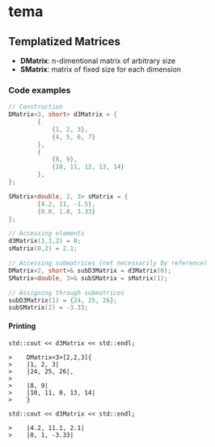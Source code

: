 # tema

## Templatized Matrices

- **DMatrix**: n-dimentional matrix of arbitrary size
- **SMatrix**: matrix of fixed size for each dimension

### Code examples

```c++
// Construction
DMatrix<3, short> d3Matrix = {
        {
            {1, 2, 3},
            {4, 5, 6, 7}
        },
        {
            {8, 9},
            {10, 11, 12, 13, 14}
        },
};

SMatrix<double, 2, 3> sMatrix = {
        {4.2, 11, -1.5},
        {0.0, 1.0, 3.33}
};

// Accessing elements
d3Matrix(1,1,2) = 0;
sMatrix(0,2) = 2.1;

// Accessing submatrices (not necessarily by reference)
DMatrix<2, short>& subD3Matrix = d3Matrix(0);
SMatrix<double, 3>& subSMatrix = sMatrix(1);

// Assigning through submatrices
subD3Matrix(1) = {24, 25, 26};
subSMatrix(2) = -3.33;
```

#### Printing
```
std::cout << d3Matrix << std::endl;

>    DMatrix<3>[2,2,3]{
>    |1, 2, 3|
>    |24, 25, 26|,
>    
>    |8, 9|
>    |10, 11, 0, 13, 14|
>    }
```

```
std::cout << d3Matrix << std::endl;

>    |4.2, 11.1, 2.1|
>    |0, 1, -3.33|
```